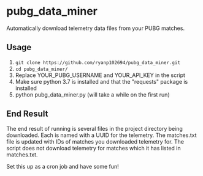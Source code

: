# pubg_data_miner
Automatically download telemetry data files from your PUBG matches.

## Usage
1. `git clone https://github.com/ryanp102694/pubg_data_miner.git`
2. `cd pubg_data_miner/`
3. Replace YOUR_PUBG_USERNAME and YOUR_API_KEY in the script
4. Make sure python 3.7 is installed and that the "requests" package is installed
5. python pubg_data_miner.py (will take a while on the first run)

## End Result
The end result of running is several files in the project directory being downloaded. Each is named with a UUID for the telemetry. The matches.txt file is updated with IDs of matches you downloaded telemetry for. The script does not download telemetry for matches which it has listed in matches.txt.

Set this up as a cron job and have some fun!
